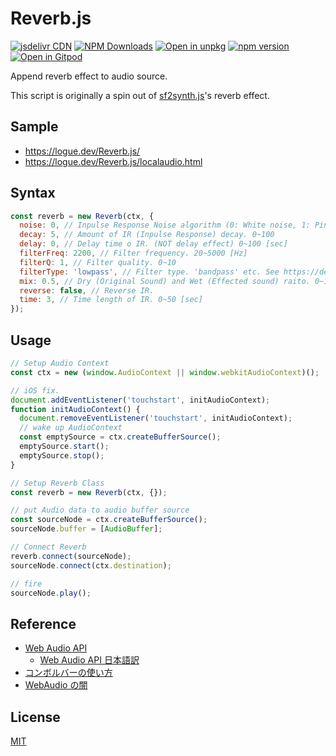 # Reverb.js

[![jsdelivr CDN](https://data.jsdelivr.com/v1/package/npm/@logue/reverb/badge)](https://www.jsdelivr.com/package/npm/@logue/reverb)
[![NPM Downloads](https://img.shields.io/npm/dm/@logue/reverb.svg?style=flat)](https://www.npmjs.com/package/@logue/reverb)
[![Open in unpkg](https://img.shields.io/badge/Open%20in-unpkg-blue)](https://uiwjs.github.io/npm-unpkg/#/pkg/@logue/reverb/file/README.md)
[![npm version](https://img.shields.io/npm/v/@logue/reverb.svg)](https://www.npmjs.com/package/@logue/reverb)
[![Open in Gitpod](https://shields.io/badge/Open%20in-Gitpod-green?logo=Gitpod)](https://gitpod.io/#https://github.com/logue/Reverb.js)

Append reverb effect to audio source.

This script is originally a spin out of [sf2synth.js](https://github.com/logue/smfplayer.js)'s reverb effect.

## Sample

- <https://logue.dev/Reverb.js/>
- <https://logue.dev/Reverb.js/localaudio.html>

## Syntax

```js
const reverb = new Reverb(ctx, {
  noise: 0, // Inpulse Response Noise algorithm (0: White noise, 1: Pink noise, 2: Brown noise)
  decay: 5, // Amount of IR (Inpulse Response) decay. 0~100
  delay: 0, // Delay time o IR. (NOT delay effect) 0~100 [sec]
  filterFreq: 2200, // Filter frequency. 20~5000 [Hz]
  filterQ: 1, // Filter quality. 0~10
  filterType: 'lowpass', // Filter type. 'bandpass' etc. See https://developer.mozilla.org/en-US/docs/Web/API/BiquadFilterNode/type .
  mix: 0.5, // Dry (Original Sound) and Wet (Effected sound) raito. 0~1
  reverse: false, // Reverse IR.
  time: 3, // Time length of IR. 0~50 [sec]
});
```

## Usage

```js
// Setup Audio Context
const ctx = new (window.AudioContext || window.webkitAudioContext)();

// iOS fix.
document.addEventListener('touchstart', initAudioContext);
function initAudioContext() {
  document.removeEventListener('touchstart', initAudioContext);
  // wake up AudioContext
  const emptySource = ctx.createBufferSource();
  emptySource.start();
  emptySource.stop();
}

// Setup Reverb Class
const reverb = new Reverb(ctx, {});

// put Audio data to audio buffer source
const sourceNode = ctx.createBufferSource();
sourceNode.buffer = [AudioBuffer];

// Connect Reverb
reverb.connect(sourceNode);
sourceNode.connect(ctx.destination);

// fire
sourceNode.play();
```

## Reference

- [Web Audio API](https://www.w3.org/TR/webaudio/)
  - [Web Audio API 日本語訳](https://g200kg.github.io/web-audio-api-ja/)
- [コンボルバーの使い方](https://www.g200kg.com/jp/docs/webaudio/convolver.html)
- [WebAudio の闇](https://qiita.com/zprodev/items/7fcd8335d7e8e613a01f)

## License

[MIT](LICENSE)
